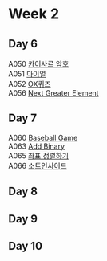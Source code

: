 # Week 2
## Day 6
A050 [카이사르 암호](https://www.acmicpc.net/problem/5598)  
A051 [다이얼](https://www.acmicpc.net/problem/5622)  
A052 [OX퀴즈](https://www.acmicpc.net/problem/8958)  
A056 [Next Greater Element](https://leetcode.com/problems/next-greater-element-i/)  

## Day 7
A060 [Baseball Game](https://leetcode.com/problems/baseball-game/)  
A063 [Add Binary](https://leetcode.com/problems/add-binary/)  
A065 [좌표 정렬하기](https://www.acmicpc.net/problem/11650)  
A066 [소트인사이드](https://www.acmicpc.net/problem/1427)  

## Day 8
 

## Day 9


## Day 10
